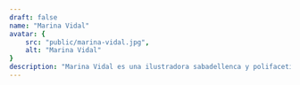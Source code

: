 ```yaml
---
draft: false
name: "Marina Vidal"
avatar: {
    src: "public/marina-vidal.jpg",
    alt: "Marina Vidal"
}
description: "Marina Vidal es una ilustradora sabadellenca y polifacetica formada como dibujante de còmics, pero que gracias a su amor y pasión por los géneros fántasticos ha acabado especializandose en el diseño y creación de portadas fantasticas, de terror y ciencia ficción. Ha ilustrado a grandes autoras y autores como Barbara Hambly, T. Kingfisher o Brandon Sanderson entre muchos otros Actualmente es la encargada de dar vida a la obra de Terry Pratchett en catalan y de ser la directora artistica del universo fántastico de Brandon Sanderson para las editoriales Mai Mes y DUNA llibres."
---
```

